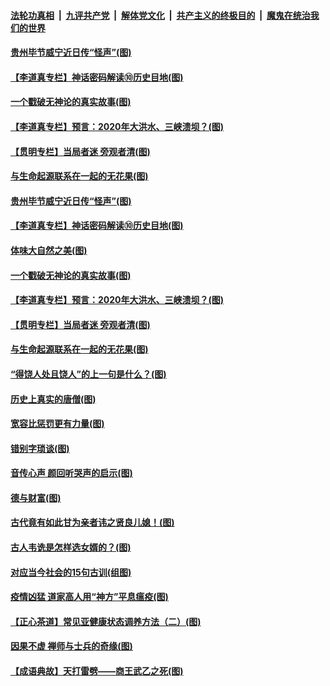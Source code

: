 

####  [法轮功真相](../../../../basic/blob/master/README.md?t=07041731) &nbsp;|&nbsp; [九评共产党](../../../../9ping.md/blob/master/README.md?t=07041731) &nbsp;|&nbsp; [解体党文化](../../../../jtdwh.md/blob/master/README.md?t=07041731)  &nbsp;|&nbsp; [共产主义的终极目的](../../../../gczydzjmd.md/blob/master/README.md?t=07041731) &nbsp;|&nbsp; [魔鬼在统治我们的世界](../../../../mgztzwmdsj.md/blob/master/README.md?t=07041731) 

#### [贵州毕节威宁近日传“怪声”(图)](../pages/p7/938620.md?t=07041731) 

#### [【李道真专栏】神话密码解读⑩历史目地(图)](../pages/p7/938337.md?t=07041731) 

#### [一个戳破无神论的真实故事(图)](../pages/p7/938421.md?t=07041731) 

#### [【李道真专栏】预言：2020年大洪水、三峡溃坝？(图)](../pages/p7/938448.md?t=07041731) 

#### [【贯明专栏】当局者迷 旁观者清(图)](../pages/p7/938303.md?t=07041731) 

#### [与生命起源联系在一起的无花果(图)](../pages/p7/938342.md?t=07041731) 

#### [贵州毕节威宁近日传“怪声”(图)](../pages/p7/938620.md?t=07041731) 

#### [【李道真专栏】神话密码解读⑩历史目地(图)](../pages/p7/938337.md?t=07041731) 

#### [体味大自然之美(图)](../pages/p7/938567.md?t=07041731) 

#### [一个戳破无神论的真实故事(图)](../pages/p7/938421.md?t=07041731) 

#### [【李道真专栏】预言：2020年大洪水、三峡溃坝？(图)](../pages/p7/938448.md?t=07041731) 

#### [【贯明专栏】当局者迷 旁观者清(图)](../pages/p7/938303.md?t=07041731) 

#### [与生命起源联系在一起的无花果(图)](../pages/p7/938342.md?t=07041731) 

#### [“得饶人处且饶人”的上一句是什么？(图)](../pages/p7/938333.md?t=07041731) 

#### [历史上真实的唐僧(图)](../pages/p7/938101.md?t=07041731) 

#### [宽容比惩罚更有力量(图)](../pages/p7/938280.md?t=07041731) 

#### [错别字琐谈(图)](../pages/p7/938316.md?t=07041731) 

#### [音传心声 颜回听哭声的启示(图)](../pages/p7/938099.md?t=07041731) 

#### [德与财富(图)](../pages/p7/938218.md?t=07041731) 

#### [古代竟有如此甘为亲者讳之贤良儿媳！(图)](../pages/p7/938117.md?t=07041731) 

#### [古人韦诜是怎样选女婿的？(图)](../pages/p7/938100.md?t=07041731) 

#### [对应当今社会的15句古训(组图)](../pages/p7/938097.md?t=07041731) 

#### [疫情凶猛 道家高人用“神方”平息瘟疫(图)](../pages/p7/938004.md?t=07041731) 

#### [【正心茶道】常见亚健康状态调养方法（二）(图)](../pages/p7/937559.md?t=07041731) 

#### [因果不虚 禅师与士兵的奇缘(图)](../pages/p7/938092.md?t=07041731) 

#### [【成语典故】天打雷劈——商王武乙之死(图)](../pages/p7/937782.md?t=07041731) 

